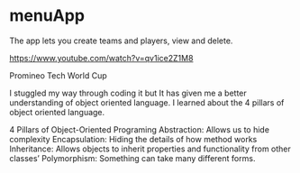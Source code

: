 # menuApp
The app lets you create teams and players, view and delete.

https://www.youtube.com/watch?v=qv1ice2Z1M8

Promineo Tech World Cup

I stuggled my way through coding it but It has given me a better understanding of object oriented language. I learned about the 4 pillars of object oriented language.

4 Pillars of Object-Oriented Programing
Abstraction: Allows us to hide complexity
Encapsulation: Hiding the details of how method works
Inheritance: Allows objects to inherit properties and functionality from other classes’
Polymorphism: Something can take many different forms.


